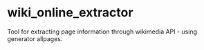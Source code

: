 wiki_online_extractor
=====================

Tool for extracting page information through wikimedia API - using generator allpages.
